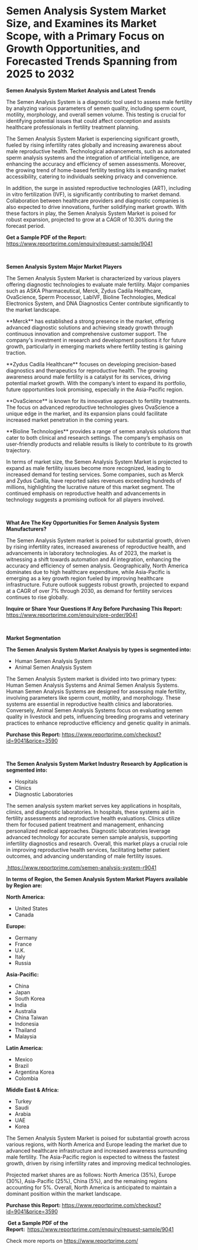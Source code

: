 <p><h1>Semen Analysis System Market Size, and Examines its Market Scope, with a Primary Focus on Growth Opportunities, and Forecasted Trends Spanning from 2025 to 2032</h1></p><p><strong>Semen Analysis System Market Analysis and Latest Trends</strong></p>
<p><p>The Semen Analysis System is a diagnostic tool used to assess male fertility by analyzing various parameters of semen quality, including sperm count, motility, morphology, and overall semen volume. This testing is crucial for identifying potential issues that could affect conception and assists healthcare professionals in fertility treatment planning.</p><p>The Semen Analysis System Market is experiencing significant growth, fueled by rising infertility rates globally and increasing awareness about male reproductive health. Technological advancements, such as automated sperm analysis systems and the integration of artificial intelligence, are enhancing the accuracy and efficiency of semen assessments. Moreover, the growing trend of home-based fertility testing kits is expanding market accessibility, catering to individuals seeking privacy and convenience.</p><p>In addition, the surge in assisted reproductive technologies (ART), including in vitro fertilization (IVF), is significantly contributing to market demand. Collaboration between healthcare providers and diagnostic companies is also expected to drive innovations, further solidifying market growth. With these factors in play, the Semen Analysis System Market is poised for robust expansion, projected to grow at a CAGR of 10.30% during the forecast period.</p></p>
<p><strong>Get a Sample PDF of the Report:&nbsp;</strong> <a href="https://www.reportprime.com/enquiry/request-sample/9041?utm_campaign=3176&utm_medium=2&utm_source=Github&utm_content=ia&utm_term=20032025&utm_id=semen-analysis-system">https://www.reportprime.com/enquiry/request-sample/9041</a></p>
<p>&nbsp;</p>
<p><strong>Semen Analysis System Major Market Players</strong></p>
<p><p>The Semen Analysis System Market is characterized by various players offering diagnostic technologies to evaluate male fertility. Major companies such as ASKA Pharmaceutical, Merck, Zydus Cadila Healthcare, OvaScience, Sperm Processor, LabIVF, Bioline Technologies, Medical Electronics System, and DNA Diagnostics Center contribute significantly to the market landscape.</p><p>**Merck** has established a strong presence in the market, offering advanced diagnostic solutions and achieving steady growth through continuous innovation and comprehensive customer support. The company's investment in research and development positions it for future growth, particularly in emerging markets where fertility testing is gaining traction.</p><p>**Zydus Cadila Healthcare** focuses on developing precision-based diagnostics and therapeutics for reproductive health. The growing awareness around male fertility is a catalyst for its services, driving potential market growth. With the company’s intent to expand its portfolio, future opportunities look promising, especially in the Asia-Pacific region.</p><p>**OvaScience** is known for its innovative approach to fertility treatments. The focus on advanced reproductive technologies gives OvaScience a unique edge in the market, and its expansion plans could facilitate increased market penetration in the coming years.</p><p>**Bioline Technologies** provides a range of semen analysis solutions that cater to both clinical and research settings. The company’s emphasis on user-friendly products and reliable results is likely to contribute to its growth trajectory.</p><p>In terms of market size, the Semen Analysis System Market is projected to expand as male fertility issues become more recognized, leading to increased demand for testing services. Some companies, such as Merck and Zydus Cadila, have reported sales revenues exceeding hundreds of millions, highlighting the lucrative nature of this market segment. The continued emphasis on reproductive health and advancements in technology suggests a promising outlook for all players involved.</p></p>
<p>&nbsp;</p>
<p><strong>What Are The Key Opportunities For Semen Analysis System Manufacturers?</strong></p>
<p><p>The Semen Analysis System market is poised for substantial growth, driven by rising infertility rates, increased awareness of reproductive health, and advancements in laboratory technologies. As of 2023, the market is witnessing a shift towards automation and AI integration, enhancing the accuracy and efficiency of semen analysis. Geographically, North America dominates due to high healthcare expenditure, while Asia-Pacific is emerging as a key growth region fueled by improving healthcare infrastructure. Future outlook suggests robust growth, projected to expand at a CAGR of over 7% through 2030, as demand for fertility services continues to rise globally.</p></p>
<p><strong>Inquire or Share Your Questions If Any Before Purchasing This Report:</strong> <a href="https://www.reportprime.com/enquiry/pre-order/9041?utm_campaign=3176&utm_medium=2&utm_source=Github&utm_content=ia&utm_term=20032025&utm_id=semen-analysis-system">https://www.reportprime.com/enquiry/pre-order/9041</a></p>
<p>&nbsp;</p>
<p><strong>Market Segmentation</strong></p>
<p><strong>The Semen Analysis System Market Analysis by types is segmented into:</strong></p>
<p><ul><li>Human Semen Analysis System</li><li>Animal Semen Analysis System</li></ul></p>
<p><p>The Semen Analysis System market is divided into two primary types: Human Semen Analysis Systems and Animal Semen Analysis Systems. Human Semen Analysis Systems are designed for assessing male fertility, involving parameters like sperm count, motility, and morphology. These systems are essential in reproductive health clinics and laboratories. Conversely, Animal Semen Analysis Systems focus on evaluating semen quality in livestock and pets, influencing breeding programs and veterinary practices to enhance reproductive efficiency and genetic quality in animals.</p></p>
<p><strong>Purchase this Report:&nbsp;</strong><a href="https://www.reportprime.com/checkout?id=9041&price=3590&utm_campaign=3176&utm_medium=2&utm_source=Github&utm_content=ia&utm_term=20032025&utm_id=semen-analysis-system">https://www.reportprime.com/checkout?id=9041&price=3590</a></p>
<p>&nbsp;</p>
<p><strong>The Semen Analysis System Market Industry Research by Application is segmented into:</strong></p>
<p><ul><li>Hospitals</li><li>Clinics</li><li>Diagnostic Laboratories</li></ul></p>
<p><p>The semen analysis system market serves key applications in hospitals, clinics, and diagnostic laboratories. In hospitals, these systems aid in fertility assessments and reproductive health evaluations. Clinics utilize them for focused patient treatment and management, enhancing personalized medical approaches. Diagnostic laboratories leverage advanced technology for accurate semen sample analysis, supporting infertility diagnostics and research. Overall, this market plays a crucial role in improving reproductive health services, facilitating better patient outcomes, and advancing understanding of male fertility issues.</p></p>
<p><a href="https://www.reportprime.com/semen-analysis-system-r9041?utm_campaign=3176&utm_medium=2&utm_source=Github&utm_content=ia&utm_term=20032025&utm_id=semen-analysis-system">&nbsp;https://www.reportprime.com/semen-analysis-system-r9041</a></p>
<p><strong>In terms of Region, the Semen Analysis System Market Players available by Region are:</strong></p>
<p>
    <p> <strong> North America: </strong>
        <ul>
            <li>United States</li>
            <li>Canada</li>
        </ul>
        </p> 
    <p> <strong> Europe: </strong>
        <ul>
            <li>Germany</li>
            <li>France</li>
            <li>U.K.</li>
            <li>Italy</li>
            <li>Russia</li>
        </ul>
        </p> 
    <p> <strong> Asia-Pacific: </strong>
        <ul>
            <li>China</li>
            <li>Japan</li>
            <li>South Korea</li>
            <li>India</li>
            <li>Australia</li>
            <li>China Taiwan</li>
            <li>Indonesia</li>
            <li>Thailand</li>
            <li>Malaysia</li>
        </ul>
        </p> 
    <p> <strong> Latin America: </strong>
        <ul>
            <li>Mexico</li>
            <li>Brazil</li>
            <li>Argentina Korea</li>
            <li>Colombia</li>
        </ul>
        </p> 
    <p> <strong> Middle East & Africa: </strong>
        <ul>
            <li>Turkey</li>
            <li>Saudi</li>
            <li>Arabia</li>
            <li>UAE</li>
            <li>Korea</li>
        </ul>
    </p>
    </p>
<p><p>The Semen Analysis System Market is poised for substantial growth across various regions, with North America and Europe leading the market due to advanced healthcare infrastructure and increased awareness surrounding male fertility. The Asia-Pacific region is expected to witness the fastest growth, driven by rising infertility rates and improving medical technologies. </p><p>Projected market shares are as follows: North America (35%), Europe (30%), Asia-Pacific (25%), China (5%), and the remaining regions accounting for 5%. Overall, North America is anticipated to maintain a dominant position within the market landscape.</p></p>
<p><strong>Purchase this Report: </strong><a href="https://www.reportprime.com/checkout?id=9041&price=3590&utm_campaign=3176&utm_medium=2&utm_source=Github&utm_content=ia&utm_term=20032025&utm_id=semen-analysis-system">https://www.reportprime.com/checkout?id=9041&price=3590</a></p>
<p>&nbsp;<strong>Get a Sample PDF of the Report:&nbsp;&nbsp;</strong><a href="https://www.reportprime.com/enquiry/request-sample/9041?utm_campaign=3176&utm_medium=2&utm_source=Github&utm_content=ia&utm_term=20032025&utm_id=semen-analysis-system">https://www.reportprime.com/enquiry/request-sample/9041</a></p>
<p><strong></strong></p>
<p>Check more reports on <a href="https://www.reportprime.com/?utm_campaign=3176&utm_medium=2&utm_source=Github&utm_content=ia&utm_term=20032025&utm_id=semen-analysis-system">https://www.reportprime.com/</a></p>